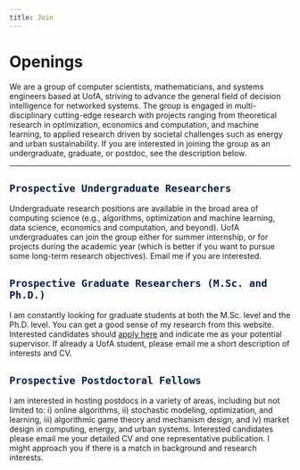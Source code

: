 ```yaml
---
title: Join
---
```


# Openings

We are a group of computer scientists, mathematicians, and systems engineers based at UofA, striving to advance the general field of decision intelligence for networked systems.  The group is engaged in multi-disciplinary cutting-edge research with projects ranging from theoretical research in optimization, economics and computation, and machine learning, to applied research driven by societal challenges such as energy and urban sustainability.  If you are interested in joining the group as an undergraduate, graduate, or postdoc, see the description below. 

---

## <span style="color:#00204e"> `Prospective Undergraduate Researchers` </span> 

Undergraduate research positions are available in the broad area of computing science (e.g., algorithms, optimization and machine learning, data science, economics and computation, and beyond). UofA undergraduates can join the group either for summer internship, or for projects during the academic year (which is better if you want to pursue some long-term research objectives). Email me if you are interested.


## <span style="color:#00204e"> `Prospective Graduate Researchers (M.Sc. and Ph.D.)` </span> 

I am constantly looking for graduate students at both the M.Sc. level and the Ph.D. level. You can get a good sense of my research from this website. Interested candidates should [apply here](https://www.ualberta.ca/computing-science/graduate-studies/programs-and-admissions/index.html) and indicate me as your potential supervisor. If already a UofA student, please email me a short description of interests and CV. 



## <span style="color:#00204e"> `Prospective Postdoctoral Fellows` </span>

I am interested in hosting postdocs in a variety of areas, including but not limited to: i) online algorithms, ii) stochastic modeling, optimization, and learning, iii) algorithmic game theory and mechanism design, and iv) market design in computing, energy, and urban systems. Interested candidates please email me your detailed CV and one representative publication. I might approach you if there is a match in background and research interests. 